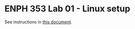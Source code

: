 # ENPH 353 Lab 01 - Linux setup

See instructions in [this document](https://docs.google.com/document/d/186CrCjmT0n_1QxK_MsY4p4I5DlE4L-JpuehBeIcnnoQ/edit?usp=sharing).